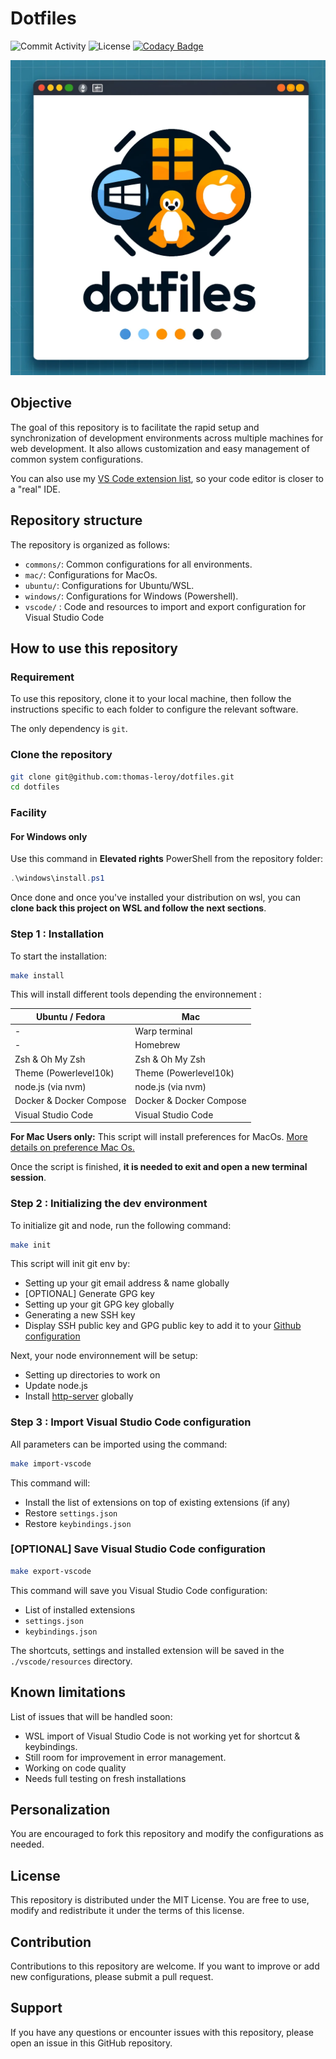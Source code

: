 # Dotfiles

![Commit Activity](https://img.shields.io/github/commit-activity/m/thomas-leroy/dotfiles)
![License](https://img.shields.io/github/license/thomas-leroy/dotfiles)
[![Codacy Badge](https://app.codacy.com/project/badge/Grade/6a363d98c12c4145a3a731baa8b6e34b)](https://app.codacy.com/gh/thomas-leroy/dotfiles/dashboard?utm_source=gh&utm_medium=referral&utm_content=&utm_campaign=Badge_grade)

<p align="center">
  <img src="./assets/header.webp" alt="Dotfiles Logo">
</p>

## Objective

The goal of this repository is to facilitate the rapid setup and synchronization of development environments across multiple machines for web development. It also allows customization and easy management of common system configurations.

You can also use my [VS Code extension list](vscode/resources/features.md), so your code editor is closer to a "real" IDE.

## Repository structure

The repository is organized as follows:

- `commons/`: Common configurations for all environments.
- `mac/`: Configurations for MacOs.
- `ubuntu/`: Configurations for Ubuntu/WSL.
- `windows/`: Configurations for Windows (Powershell).
- `vscode/` : Code and resources to import and export configuration for Visual Studio Code

## How to use this repository

### Requirement

To use this repository, clone it to your local machine, then follow the instructions specific to each folder to configure the relevant software.

The only dependency is `git`.

### Clone the repository

```bash
git clone git@github.com:thomas-leroy/dotfiles.git
cd dotfiles
```

### Facility

#### For Windows only

Use this command in **Elevated rights** PowerShell from the repository folder:

```powershell
.\windows\install.ps1
```

Once done and once you've installed your distribution on wsl, you can **clone back this project on WSL and follow the next sections**.

### Step 1 : Installation

To start the installation:

```bash
make install
```

This will install different tools depending the environnement :

| Ubuntu / Fedora         | Mac                     |
|-------------------------|-------------------------|
| -                       | Warp terminal           |
| -                       | Homebrew                |
| Zsh & Oh My Zsh         | Zsh & Oh My Zsh         |
| Theme (Powerlevel10k)   | Theme (Powerlevel10k)   |
| node.js (via nvm)       | node.js (via nvm)       |
| Docker & Docker Compose | Docker & Docker Compose |
| Visual Studio Code      | Visual Studio Code      |

**For Mac Users only:** This script will install preferences for MacOs. [More details on preference Mac Os.](mac/preferences-mac.md)

Once the script is finished, **it is needed to exit and open a new terminal session**.

### Step 2 : Initializing the dev environment

To initialize git and node, run the following command:

```bash
make init
```

This script will init git env by:

- Setting up your git email address & name globally
- [OPTIONAL] Generate GPG key
- Setting up your git GPG key globally
- Generating a new SSH key
- Display SSH public key and GPG public key to add it to your [Github configuration](https://github.com/settings/keys)

Next, your node environnement will be setup:

- Setting up directories to work on
- Update node.js
- Install [http-server](https://www.npmjs.com/package/http-server) globally

### Step 3 : Import Visual Studio Code configuration

All parameters can be imported using the command:

```bash
make import-vscode
```

This command will:

- Install the list of extensions on top of existing extensions (if any)
- Restore `settings.json`
- Restore `keybindings.json`

### [OPTIONAL] Save Visual Studio Code configuration

```bash
make export-vscode
```

This command will save you Visual Studio Code configuration:

- List of installed extensions
- `settings.json`
- `keybindings.json`

The shortcuts, settings and installed extension will be saved in the `./vscode/resources` directory.

## Known limitations

List of issues that will be handled soon:

- WSL import of Visual Studio Code is not working yet for shortcut & keybindings.
- Still room for improvement in error management.
- Working on code quality
- Needs full testing on fresh installations

## Personalization

You are encouraged to fork this repository and modify the configurations as needed.

## License

This repository is distributed under the MIT License. You are free to use, modify and redistribute it under the terms of this license.

## Contribution

Contributions to this repository are welcome. If you want to improve or add new configurations, please submit a pull request.

## Support

If you have any questions or encounter issues with this repository, please open an issue in this GitHub repository.
